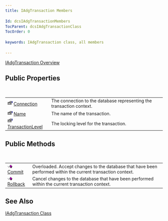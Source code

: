 ```yaml
---
title: IAdgTransaction Members

Id: dcsIAdgTransactionMembers
TocParent: dcsIAdgTransactionClass
TocOrder: 0

keywords: IAdgTransaction class, all members

---
```


[IAdgTransaction Overview](iadg-transaction-class.html) 
## Public Properties

<br />


|      |      |
| ---- | ---- |
| <img alt="public property" src="images/property.bmp" style="WIDTH:16px; HEIGHT:16px" width="16" height="16" border="0" /> [ Connection](iadg-transaction-class-connection-property.html) | The connection to the database representing the transaction context. |
| <img alt="public property" src="images/property.bmp" style="WIDTH:16px; HEIGHT:16px" width="16" height="16" border="0" /> [ Name](iadg-transaction-class-name-property.html) | The name of the transaction. |
| <img alt="public property" src="images/property.bmp" style="WIDTH:16px; HEIGHT:16px" width="16" height="16" border="0" /> [ TransactionLevel](iadg-transaction-class-transaction-level-property.html) | The locking level for the transaction. |



## Public Methods

<br />


|      |      |
| ---- | ---- |
| <img alt="public property" src="images/public-method.gif" x-maintain-ratio="TRUE" width="15" height="11" border="0" /> [ Commit](iadg-transaction-class-commit-methods.html) | Overloaded. Accept changes to the database that have been performed within the current transaction context. |
| <img alt="public property" src="images/public-method.gif" x-maintain-ratio="TRUE" width="15" height="11" border="0" /> [ Rollback](iadg-transaction-class-rollback-method.html) | Cancel changes to the database that have been performed within the current transaction context. |



## See Also


[IAdgTransaction Class](iadg-transaction-class.html)

